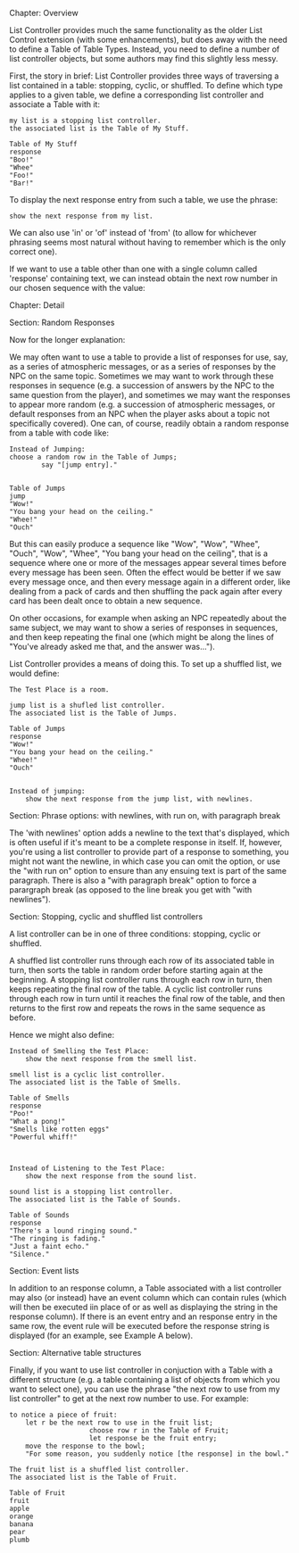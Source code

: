 Chapter: Overview

List Controller provides much the same functionality as the older List Control extension (with some enhancements), but does away with the need to define a Table of Table Types. Instead, you need to define a number of list controller objects, but some authors may find this slightly less messy.

First, the story in brief: List Controller provides three ways of traversing a list contained in a table: stopping, cyclic, or shuffled. To define which type applies to a given table, we define a corresponding list controller and associate a Table with it:

	my list is a stopping list controller.
	the associated list is the Table of My Stuff.

	Table of My Stuff
	response
	"Boo!"
	"Whee"
	"Foo!"
	"Bar!"
	
To display the next response entry from such a table, we use the phrase:

	show the next response from my list.

We can also use 'in' or 'of' instead of 'from' (to allow for whichever phrasing seems most natural without having to remember which is the only correct one).
	

If we want to use a table other than one with a single column called 'response' containing text, we can instead obtain the next row number in our chosen sequence with the value:

Chapter: Detail

Section: Random Responses
		
Now for the longer explanation:

We may often want to use a table to provide a list of responses for use, say, as a series of atmospheric messages, or as a series of responses by the NPC on the same topic. Sometimes we may want to work through these responses in sequence (e.g. a succession of answers by the NPC to the same question from the player), and sometimes we may want the responses to appear more random (e.g. a succession of atmospheric messages, or default responses from an NPC when the player asks about a topic not specifically covered). One can, of course, readily obtain a random response from a table with code like:

	Instead of Jumping:
	choose a random row in the Table of Jumps;
			say "[jump entry]."


	Table of Jumps
	jump
	"Wow!"
	"You bang your head on the ceiling."
	"Whee!"
	"Ouch"

But this can easily produce a sequence like "Wow", "Wow", "Whee", "Ouch", "Wow", "Whee", "You bang your head on the ceiling", that is a sequence where one or more of the messages appear several times before every message has been seen. Often the effect would be better if we saw every message once, and then every message again in a different order, like dealing from a pack of cards and then shuffling the pack again after every card has been dealt once to obtain a new sequence.

On other occasions, for example when asking an NPC repeatedly about the same subject, we may want to show a series of responses in sequences, and then keep repeating the final one (which might be along the lines of "You've already asked me that, and the answer was...").

List Controller provides a means of doing this. To set up a shuffled list, we would define:

	The Test Place is a room.

	jump list is a shufled list controller.
	The associated list is the Table of Jumps.
	
	Table of Jumps
	response
	"Wow!"
	"You bang your head on the ceiling."
	"Whee!"
	"Ouch"
	

	Instead of jumping:
		show the next response from the jump list, with newlines.

Section: Phrase options: with newlines, with run on, with paragraph break

The 'with newlines' option adds a newline to the text that's displayed, which is often useful if it's meant to be a complete response in itself. If, however, you're using a list controller to provide part of a response to something, you might not want the newline, in which case you can omit the option, or use the "with run on" option to ensure than any ensuing text is part of the same paragraph. There is also a "with paragraph break" option to force a parargraph break (as opposed to the line break you get with "with newlines").


Section: Stopping, cyclic and shuffled list controllers

A list controller can be in one of three conditions: stopping, cyclic or shuffled.

A shuffled list controller runs through each row of its associated table in turn, then sorts the table in random order before starting again at the beginning.
A stopping list controller runs through each row in turn, then keeps repeating the final row of the table.
A cyclic list controller runs through each row in turn until it reaches the final row of the table, and then returns to the first row and repeats the rows in the same sequence as before.

Hence we might also define:

	Instead of Smelling the Test Place:
		show the next response from the smell list.

	smell list is a cyclic list controller.
	The associated list is the Table of Smells.

	Table of Smells
	response
	"Poo!"
	"What a pong!"
	"Smells like rotten eggs"
	"Powerful whiff!"

	

	Instead of Listening to the Test Place:
		show the next response from the sound list.

	sound list is a stopping list controller.
	The associated list is the Table of Sounds.

	Table of Sounds
	response
	"There's a lound ringing sound."
	"The ringing is fading."
	"Just a faint echo."
	"Silence."

Section: Event lists

In addition to an response column, a Table associated with a list controller may also (or instead) have an event column which can contain rules (which will then be executed iin place of or as well as displaying the string in the response column). If there is an event entry and an response entry in the same row, the event rule will be executed before the response string is displayed (for an example, see Example A below).

Section: Alternative table structures

Finally, if you want to use list controller in conjuction with a Table with a different structure (e.g. a table containing a list of objects from which you want to select one), you can use the phrase "the next row to use from my list controller" to get at the next row number to use. For example:

	to notice a piece of fruit:
		let r be the next row to use in the fruit list;
						choose row r in the Table of Fruit;
						let response be the fruit entry;
		move the response to the bowl;
		"For some reason, you suddenly notice [the response] in the bowl."

	The fruit list is a shuffled list controller.
	The associated list is the Table of Fruit.

	Table of Fruit
	fruit
	apple
	orange
	banana
	pear
	plumb



